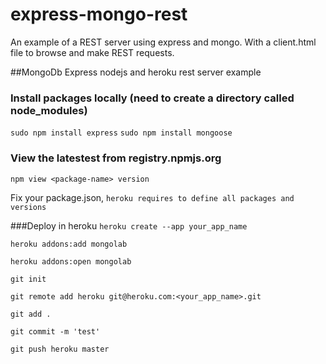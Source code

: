 express-mongo-rest
==================

An example of a REST server using express and mongo. With a client.html file to browse and make REST requests.

##MongoDb Express nodejs and heroku rest server example

### Install packages locally (need to create a directory called node_modules)
`sudo npm install express`
`sudo npm install mongoose`

### View the latestest from registry.npmjs.org
`npm view <package-name> version`

Fix your package.json, `heroku requires to define all packages and versions`

###Deploy in heroku
`heroku create --app your_app_name`

`heroku addons:add mongolab `

`heroku addons:open mongolab`

`git init`

`git remote add heroku git@heroku.com:<your_app_name>.git`

`git add .`

`git commit -m 'test'`

`git push heroku master`
